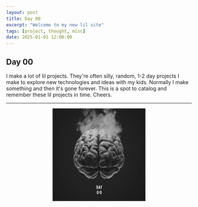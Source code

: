 ```yaml
---
layout: post
title: Day 00
excerpt: "Welcome to my new lil site"
tags: [project, thought, misc]
date: 2025-01-01 12:00:00
---
```


## Day 00

I make a lot of lil projects. They're often silly, random, 1-2 day projects I make to explore new technologies and ideas with my kids. Normally I make something and then it's gone forever. This is a spot to catalog and remember these lil projects in time. Cheers.

---

<img src="/assets/day-00/day-00.png" alt="Day 00 Project" style="width: 50%; display: block; margin: auto;">


